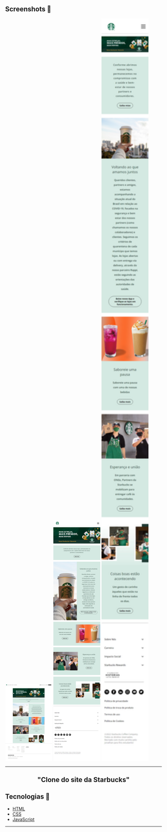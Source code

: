 <h2 >Screenshots 🚀</h2>

<div diplay="flex" align-items="center">
      <img src="/Assets/images/imagesitedesktop.jpg" width="30%" alt="Screenshots Deskotop"/>
      <img src="/Assets/images/Tableimage.png" width="30%" alt="Screenshots Tablet"/>
      <img src="/Assets/images/imagesitemobile.png" width="30%" alt=" Screenshots Mobile"/>
</div>

---

<h2 align="center">"Clone do site da Starbucks"</h1>
<h2>Tecnologias 🚀</h2>

- [HTML](https://html.com/)
- [CSS](https://developer.mozilla.org/pt-BR/docs/Web/CSS)
- [JavaScript](https://www.javascript.com/)

---
